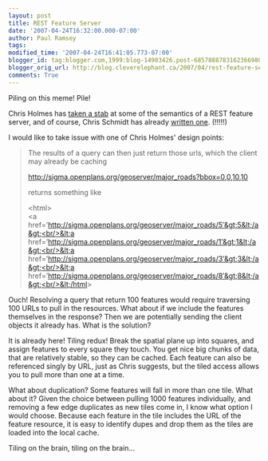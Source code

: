 ```yaml
---
layout: post
title: REST Feature Server
date: '2007-04-24T16:32:00.000-07:00'
author: Paul Ramsey
tags: 
modified_time: '2007-04-24T16:41:05.773-07:00'
blogger_id: tag:blogger.com,1999:blog-14903426.post-6857888783162366980
blogger_orig_url: http://blog.cleverelephant.ca/2007/04/rest-feature-server.html
comments: True
---
```


Piling on this meme! Pile!

Chris Holmes has [taken a stab](http://cholmes.wordpress.com/2007/04/24/rest-feature-service-sketches/) at some of the semantics of a REST feature server, and of course, Chris Schmidt has already [written one](http://featureserver.org). (!!!!!)

I would like to take issue with one of Chris Holmes' design points:

> The results of a query can then just return those urls, which the client may already be caching
> 
> http://sigma.openplans.org/geoserver/major_roads?bbox=0,0,10,10
> 
> returns something like
> 
> &lt;html&gt;<br/>&lt;a href=’http://sigma.openplans.org/geoserver/major_roads/5′&gt;5&lt;/a&gt;<br/>&lt;a href=’http://sigma.openplans.org/geoserver/major_roads/1′&gt;1&lt;/a&gt;<br/>&lt;a href=’http://sigma.openplans.org/geoserver/major_roads/3′&gt;3&lt;/a&gt;<br/>&lt;a href=’http://sigma.openplans.org/geoserver/major_roads/8′&gt;8&lt;/a&gt;<br/>&lt;/html&gt;

Ouch!  Resolving a query that return 100 features would require traversing 100 URLs to pull in the resources. What about if we include the features themselves in the response? Then we are potentially sending the client objects it already has. What is the solution? 

It is already here! Tiling redux! Break the spatial plane up into squares, and assign features to every square they touch. You get nice big chunks of data, that are relatively stable, so they can be cached. Each feature can also be referenced singly by URL, just as Chris suggests, but the tiled access allows you to pull more than one at a time.

What about duplication? Some features will fall in more than one tile. What about it? Given the choice between pulling 1000 features individually, and removing a few edge duplicates as new tiles come in, I know what option I would choose. Because each feature in the tile includes the URL of the feature resource, it is easy to identify dupes and drop them as the tiles are loaded into the local cache.

Tiling on the brain, tiling on the brain...